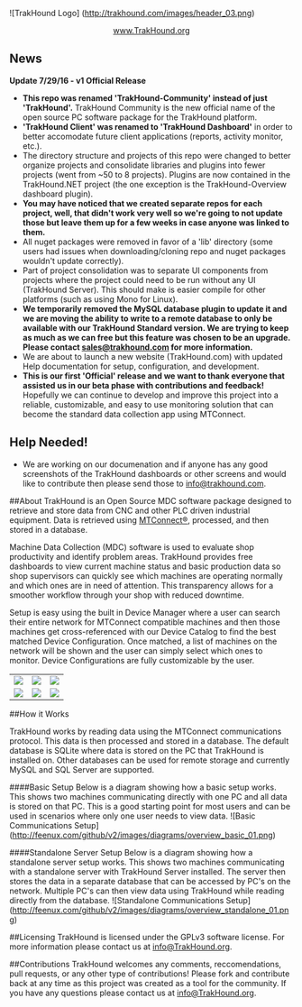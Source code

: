 <!--
  Title: TrakHound
  Description: Open Source MDC Software Package using MTConnect
  Author: Feenux LLC
  -->
  
![TrakHound Logo] (http://trakhound.com/images/header_03.png)

<p align="center">
  <a href="http://www.trakhound.org/">www.TrakHound.org</a>
</p>

## News
**Update 7/29/16 - v1 Official Release** 

- **This repo was renamed 'TrakHound-Community' instead of just 'TrakHound'.** TrakHound Community is the new official name of the open source PC software package for the TrakHound platform. 
- **'TrakHound Client' was renamed to 'TrakHound Dashboard'** in order to better accomodate future client applications (reports, activity monitor, etc.).
- The directory structure and projects of this repo were changed to better organize projects and consolidate libraries and plugins into fewer projects (went from ~50 to 8 projects). Plugins are now contained in the TrakHound.NET project (the one exception is the TrakHound-Overview dashboard plugin). 
- **You may have noticed that we created separate repos for each project, well, that didn't work very well so we're going to not update those but leave them up for a few weeks in case anyone was linked to them.**
- All nuget packages were removed in favor of a 'lib' directory (some users had issues when downloading/cloning repo and nuget packages wouldn't update correctly).
- Part of project consolidation was to separate UI components from projects where the project could need to be run without any UI (TrakHound Server). This should make is easier compile for other platforms (such as using Mono for Linux).
- **We temporarily removed the MySQL database plugin to update it and we are moving the ability to write to a remote database to only be available with our TrakHound Standard version. We are trying to keep as much as we can free but this feature was chosen to be an upgrade. Please contact sales@trakhound.com for more information.**
- We are about to launch a new website (TrakHound.com) with updated Help documentation for setup, configuration, and development.
- **This is our first 'Official' release and we want to thank everyone that assisted us in our beta phase with contributions and feedback!** Hopefully we can continue to develop and improve this project into a reliable, customizable, and easy to use monitoring solution that can become the standard data collection app using MTConnect.
 

## Help Needed!

- We are working on our documenation and if anyone has any good screenshots of the TrakHound dashboards or other screens and would like to contribute then please send those to info@trakhound.com.


##About
TrakHound is an Open Source MDC software package designed to retrieve and store data from CNC and other PLC driven industrial equipment. Data is retrieved using <a href="http://mtconnect.org">MTConnect®</a>, processed, and then stored in a database. 

Machine Data Collection (MDC) software is used to evaluate shop productivity and identify problem areas. TrakHound provides free dashboards to view current machine status and basic production data so shop supervisors can quickly see which machines are operating normally and which ones are in need of attention. This transparency allows for a smoother workflow through your shop with reduced downtime. 

Setup is easy using the built in Device Manager where a user can search their entire network for MTConnect compatible machines and then those machines get cross-referenced with our Device Catalog to find the best matched Device Configuration. Once matched, a list of machines on the network will be shown and the user can simply select which ones to monitor. Device Configurations are fully customizable by the user.

 <table style="width:100%">
 
  <tr>
    <td><img src="http://www.feenux.com/github/v2/images/screenshots/Dashboard_01.png"/></td>
    <td><img src="http://www.feenux.com/github/v2/images/screenshots/Dashboard_02.png"/></td>
    <td><img src="http://www.feenux.com/github/v2/images/screenshots/Dashboard_03.png"/></td>
  </tr>
  
  <tr>
    <td><img src="http://www.feenux.com/github/v2/images/screenshots/DeviceManager_01.png"/></td>
    <td><img src="http://www.feenux.com/github/v2/images/screenshots/DeviceManager_02.png"/></td>
    <td><img src="http://www.feenux.com/github/v2/images/screenshots/DeviceManager_05.png"/></td>
  </tr>
  
</table> 

##How it Works

TrakHound works by reading data using the MTConnect communications protocol. This data is then processed and stored in a database. The default database is SQLite where data is stored on the PC that TrakHound is installed on. Other databases can be used for remote storage and currently MySQL and SQL Server are supported.

####Basic Setup
Below is a diagram showing how a basic setup works. This shows two machines communicating directly with one PC and all data is stored on that PC. This is a good starting point for most users and can be used in scenarios where only one user needs to view data.
![Basic Communications Setup] (http://feenux.com/github/v2/images/diagrams/overview_basic_01.png)

####Standalone Server Setup
Below is a diagram showing how a standalone server setup works. This shows two machines communicating with a standalone server with TrakHound Server installed. The server then stores the data in a separate database that can be accessed by PC's on the network. Multiple PC's can then view data using TrakHound while reading directly from the database.
![Standalone Communications Setup] (http://feenux.com/github/v2/images/diagrams/overview_standalone_01.png)

##Licensing
TrakHound is licensed under the GPLv3 software license. For more information please contact us at info@TrakHound.org.

##Contributions
TrakHound welcomes any comments, reccomendations, pull requests, or any other type of contributions! Please fork and contribute back at any time as this project was created as a tool for the community. If you have any questions please contact us at info@TrakHound.org.
